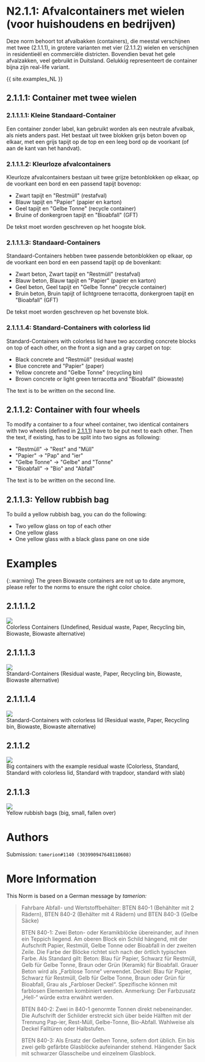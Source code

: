 # N2.1.1: Afvalcontainers met wielen (voor huishoudens en bedrijven)

Deze norm behoort tot afvalbakken (containers), die meestal verschijnen met twee (2.1.1.1), in grotere varianten met vier (2.1.1.2) wielen en verschijnen in residentieël en commerciële districten. Bovendien bevat het gele afvalzakken, veel gebruikt in Duitsland. Gelukkig representeert de container bijna zijn real-life variant.

{{ site.examples_NL }}

## 2.1.1.1: Container met twee wielen
### 2.1.1.1.1: Kleine Standaard-Container

Een container zonder label, kan gebruikt worden als een neutrale afvalbak, als niets anders past. Het bestaat uit twee blokken grijs beton boven op elkaar, met een grijs tapijt op de top en een leeg bord op de voorkant (of aan de kant van het handvat).

### 2.1.1.1.2: Kleurloze afvalcontainers

Kleurloze afvalcontainers bestaan uit twee grijze betonblokken op elkaar, op de voorkant een bord en een passend tapijt bovenop:
* Zwart tapijt en "Restmüll" (restafval)
* Blauw tapijt en "Papier" (papier en karton)
* Geel tapijt en "Gelbe Tonne" (recycle container)
* Bruine of donkergroen tapijt en "Bioabfall" (GFT)

De tekst moet worden geschreven op het hoogste blok.

### 2.1.1.1.3: Standaard-Containers

Standaard-Containers hebben twee passende betonblokken op elkaar, op de voorkant een bord en een passend tapijt op de bovenkant:
* Zwart beton, Zwart tapijt en "Restmüll" (restafval)
* Blauw beton, Blauw tapijt en "Papier" (papier en karton)
* Geel beton, Geel tapijt en "Gelbe Tonne" (recycle container)
* Bruin beton, Bruin tapijt of lichtgroene terracotta, donkergroen tapijt en "Bioabfall" (GFT)

De tekst moet worden geschreven op het bovenste blok.

### 2.1.1.1.4: Standard-Containers with colorless lid

Standard-Containers with colorless lid have two according concrete blocks on top of each other, on the front a sign and a gray carpet on top:
* Black concrete and "Restmüll" (residual waste)
* Blue concrete and "Papier" (paper)
* Yellow concrete and "Gelbe Tonne" (recycling bin)
* Brown concrete or light green terracotta and "Bioabfall" (biowaste)

The text is to be written on the second line.

## 2.1.1.2: Container with four wheels

To modify a container to a four wheel container, two identical containers with two wheels (defined in [2.1.1.1](#2111-container-with-two-wheels)) have to be put next to each other. Then the text, if existing, has to be split into two signs as following:
* "Restmüll" -> "Rest" and "Müll"
* "Papier" -> "Pap" and "ier"
* "Gelbe Tonne" -> "Gelbe" and "Tonne"
* "Bioabfall" -> "Bio" and "Abfall"

The text is to be written on the second line.

## 2.1.1.3: Yellow rubbish bag

To build a yellow rubbish bag, you can do the following:
* Two yellow glass on top of each other
* One yellow glass
* One yellow glass with a black glass pane on one side

# Examples

{:.warning}
The green Biowaste containers are not up to date anymore, please refer to the norms to ensure the right color choice.

## 2.1.1.1.2

![](https://cdn.discordapp.com/attachments/702537093527765083/702537396532674591/N41.png)  
Colorless Containers (Undefined, Residual waste, Paper, Recycling bin, Biowaste, Biowaste alternative)

## 2.1.1.1.3

![](https://cdn.discordapp.com/attachments/702537093527765083/702537401993789480/N41b.png)  
Standard-Containers (Residual waste, Paper, Recycling bin, Biowaste, Biowaste alternative)

## 2.1.1.1.4

![](https://cdn.discordapp.com/attachments/702537093527765083/702537407257378875/N41c.png)  
Standard-Containers with colorless lid (Residual waste, Paper, Recycling bin, Biowaste, Biowaste alternative)

## 2.1.1.2

![](https://cdn.discordapp.com/attachments/702537093527765083/702537411225190450/N42.png)  
Big containers with the example residual waste (Colorless, Standard, Standard with colorless lid, Standard with trapdoor, standard with slab)

## 2.1.1.3

![](https://cdn.discordapp.com/attachments/702537093527765083/702537415809564762/N43.png)  
Yellow rubbish bags (big, small, fallen over)

# Authors

Submission: `tamerion#1140 (303990947648110608)`

# More Information

This Norm is based on a German message by _tamerion:_

> Fahrbare Abfall- und Wertstoffbehälter: BTEN 840-1 (Behählter mit 2 Rädern), BTEN 840-2 (Behälter mit 4 Rädern) und BTEN 840-3 (Gelbe Säcke)
>
> BTEN 840-1: Zwei Beton- oder Keramikblöcke übereinander, auf ihnen ein Teppich liegend. Am oberen Block ein Schild hängend, mit der Aufschrift Papier, Restmüll, Gelbe Tonne oder Bioabfall in der zweiten Zeile. Die Farbe der Blöcke richtet sich nach der örtlich typischen Farbe. Als Standard gilt: Beton: Blau für Papier, Schwarz für Restmüll, Gelb für Gelbe Tonne, Braun oder Grün (Keramik) für Bioabfall. Grauer Beton wird als „Farblose Tonne“ verwendet. Deckel: Blau für Papier, Schwarz für Restmüll, Gelb für Gelbe Tonne, Braun oder Grün für Bioabfall, Grau als „Farbloser Deckel“. Spezifische können mit farblosen Elementen kombiniert werden. Anmerkung: Der Farbzusatz „Hell-“ würde extra erwähnt werden.
>
> BTEN 840-2: Zwei in 840-1 genormte Tonnen direkt nebeneinander. Die Aufschrift der Schilder erstreckt sich über beide Hälften mit der Trennung Pap-ier, Rest-Müll, Gelbe-Tonne, Bio-Abfall. Wahlweise als Deckel Falltüren oder Halbstufen.
>
> BTEN 840-3: Als Ersatz der Gelben Tonne, sofern dort üblich. Ein bis zwei gelb gefärbte Glasblöcke aufeinander stehend. Hängender Sack mit schwarzer Glasscheibe und einzelnem Glasblock.
